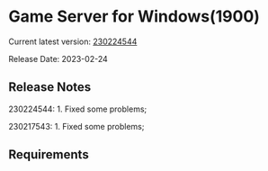 Game Server for Windows(1900)
===============
Current latest version: [230224544](https://github.com/amusegame/v1900/releases/download/230224544/v1900-230224544.github.7z)

Release Date: 2023-02-24

Release Notes
-----------------------------------
230224544:
	1. Fixed some problems;

230217543:
	1. Fixed some problems; 


Requirements
-----------------------------------

